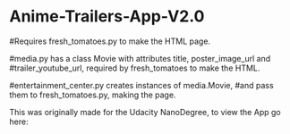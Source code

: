 # Anime-Trailers-App-V2.0

#Requires fresh_tomatoes.py to make the HTML page.

#media.py has a class Movie with attributes title, poster_image_url and
#trailer_youtube_url, required by fresh_tomatoes to make the HTML.

#entertainment_center.py creates instances of media.Movie,
#and pass them to fresh_tomatoes.py, making the page.

This was originally made for the Udacity NanoDegree, to view the App go here: 
